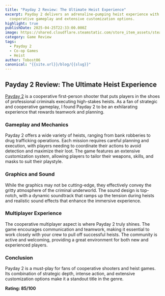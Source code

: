 ```yaml
---
title: "Payday 2 Review: The Ultimate Heist Experience"
excerpt: Payday 2 delivers an adrenaline-pumping heist experience with its
  cooperative gameplay and extensive customization options.
highlight: true
publishDate: 2025-04-25T22:33:00.000Z
image: https://shared.cloudflare.steamstatic.com/store_item_assets/steam/apps/218620/header.jpg
category: Game Review
tags:
  - Payday 2
  - Co-op Games
  - Heist
author: Tobost06
canonical: "{{site.url}}/blog/{{slug}}"
---
```

## Payday 2 Review: The Ultimate Heist Experience

[Payday 2](https://store.steampowered.com/app/218620/PAYDAY_2/) is a cooperative first-person shooter that puts players in the shoes of professional criminals executing high-stakes heists. As a fan of strategic and cooperative gameplay, I found Payday 2 to be an exhilarating experience that rewards teamwork and planning.

### Gameplay and Mechanics

Payday 2 offers a wide variety of heists, ranging from bank robberies to drug trafficking operations. Each mission requires careful planning and execution, with players needing to coordinate their actions to avoid detection and maximize their loot. The game features an extensive customization system, allowing players to tailor their weapons, skills, and masks to suit their playstyle.

### Graphics and Sound

While the graphics may not be cutting-edge, they effectively convey the gritty atmosphere of the criminal underworld. The sound design is top-notch, with a dynamic soundtrack that ramps up the tension during heists and realistic sound effects that enhance the immersive experience.

### Multiplayer Experience

The cooperative multiplayer aspect is where Payday 2 truly shines. The game encourages communication and teamwork, making it essential to work closely with your crew to pull off successful heists. The community is active and welcoming, providing a great environment for both new and experienced players.

### Conclusion

Payday 2 is a must-play for fans of cooperative shooters and heist games. Its combination of strategic depth, intense action, and extensive customization options make it a standout title in the genre.

**Rating: 85/100**
